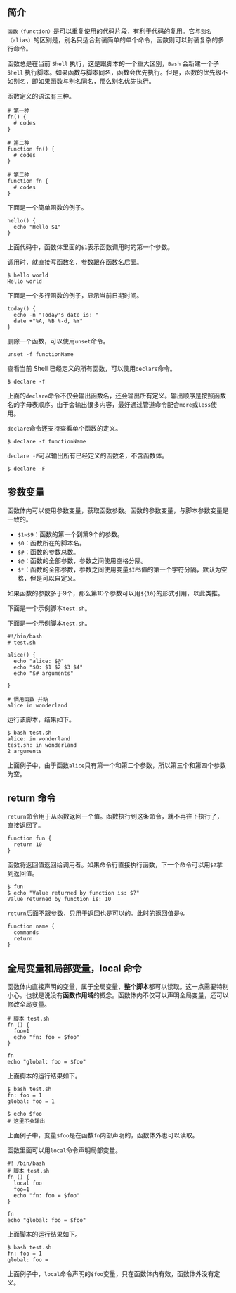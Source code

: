 ## 简介

`函数（function）`是可以重复使用的代码片段，有利于代码的复用。它与`别名（alias）`的区别是，别名只适合封装简单的单个命令，函数则可以封装复杂的多行命令。

函数总是在当前 `Shell` 执行，这是跟脚本的一个重大区别，`Bash` 会新建一个子 `Shell` 执行脚本。如果函数与脚本同名，函数会优先执行。但是，函数的优先级不如别名，即如果函数与别名同名，那么别名优先执行。

函数定义的语法有三种。

```shell
# 第一种
fn() {
  # codes
}

# 第二种
function fn() {
  # codes
}

# 第三种
function fn {
  # codes
}
```

下面是一个简单函数的例子。

```shell
hello() {
  echo "Hello $1"
}
```

上面代码中，函数体里面的`$1`表示函数调用时的第一个参数。

调用时，就直接写函数名，参数跟在函数名后面。

```shell
$ hello world
Hello world
```

下面是一个多行函数的例子，显示当前日期时间。

```shell
today() {
  echo -n "Today's date is: "
  date +"%A, %B %-d, %Y"
}
```

删除一个函数，可以使用`unset`命令。

```shell
unset -f functionName
```

查看当前 Shell 已经定义的所有函数，可以使用`declare`命令。

```shell
$ declare -f
```

上面的`declare`命令不仅会输出函数名，还会输出所有定义。输出顺序是按照函数名的字母表顺序。由于会输出很多内容，最好通过管道命令配合`more`或`less`使用。

`declare`命令还支持查看单个函数的定义。

```shell
$ declare -f functionName
```

`declare -F`可以输出所有已经定义的函数名，不含函数体。

```shell
$ declare -F
```

## 参数变量

函数体内可以使用参数变量，获取函数参数。函数的参数变量，与脚本参数变量是一致的。

- `$1~$9`：函数的第一个到第9个的参数。
- `$0`：函数所在的脚本名。
- `$#`：函数的参数总数。
- `$@`：函数的全部参数，参数之间使用空格分隔。
- `$*`：函数的全部参数，参数之间使用变量`$IFS`值的第一个字符分隔，默认为空格，但是可以自定义。

如果函数的参数多于9个，那么第10个参数可以用`${10}`的形式引用，以此类推。

下面是一个示例脚本`test.sh`。

下面是一个示例脚本`test.sh`。

```shell
#!/bin/bash
# test.sh

alice() {
  echo "alice: $@"
  echo "$0: $1 $2 $3 $4"
  echo "$# arguments"

}

# 调用函数 并缺
alice in wonderland
```

运行该脚本，结果如下。

```shell
$ bash test.sh
alice: in wonderland
test.sh: in wonderland
2 arguments
```

上面例子中，由于函数`alice`只有第一个和第二个参数，所以第三个和第四个参数为空。

## return 命令

`return`命令用于从函数返回一个值。函数执行到这条命令，就不再往下执行了，直接返回了。

```shell
function fun {
  return 10
}
```

函数将返回值返回给调用者。如果命令行直接执行函数，下一个命令可以用`$?`拿到返回值。

```shell
$ fun
$ echo "Value returned by function is: $?"
Value returned by function is: 10
```

`return`后面不跟参数，只用于返回也是可以的。此时的返回值是`0`。

```shell
function name {
  commands
  return
}
```

## 全局变量和局部变量，local 命令

函数体内直接声明的变量，属于全局变量，**整个脚本**都可以读取。这一点需要特别小心。也就是说没有**函数作用域**的概念。函数体内不仅可以声明全局变量，还可以修改全局变量。

```shell
# 脚本 test.sh
fn () {
  foo=1
  echo "fn: foo = $foo"
}

fn
echo "global: foo = $foo"
```

上面脚本的运行结果如下。

```shell
$ bash test.sh
fn: foo = 1
global: foo = 1

$ echo $foo
# 这里不会输出
```

上面例子中，变量`$foo`是在函数`fn`内部声明的，函数体外也可以读取。

函数里面可以用`local`命令声明局部变量。

```shell
#! /bin/bash
# 脚本 test.sh
fn () {
  local foo
  foo=1
  echo "fn: foo = $foo"
}

fn
echo "global: foo = $foo"
```

上面脚本的运行结果如下。

```shell
$ bash test.sh
fn: foo = 1
global: foo =
```

上面例子中，`local`命令声明的`$foo`变量，只在函数体内有效，函数体外没有定义。